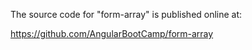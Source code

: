 The source code for "form-array" is published online at:

https://github.com/AngularBootCamp/form-array

